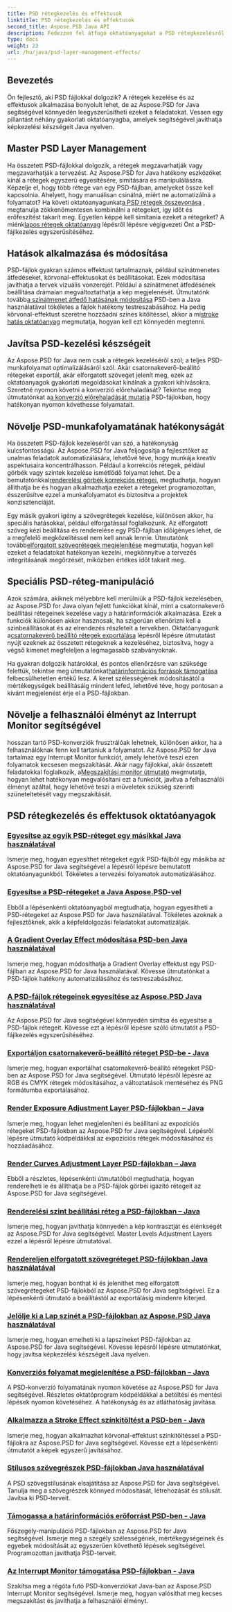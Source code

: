 ```yaml
---
title: PSD rétegkezelés és effektusok
linktitle: PSD rétegkezelés és effektusok
second_title: Aspose.PSD Java API
description: Fedezzen fel átfogó oktatóanyagokat a PSD rétegkezelésről és effektusokról az Aspose.PSD for Java segítségével. Tanulja meg a PSD-rétegek egyszerű egyesítését, egyesítését és testreszabását.
type: docs
weight: 23
url: /hu/java/psd-layer-management-effects/
---
```

## Bevezetés

Ön fejlesztő, aki PSD fájlokkal dolgozik? A rétegek kezelése és az effektusok alkalmazása bonyolult lehet, de az Aspose.PSD for Java segítségével könnyedén leegyszerűsítheti ezeket a feladatokat. Vessen egy pillantást néhány gyakorlati oktatóanyagba, amelyek segítségével javíthatja képkezelési készségeit Java nyelven.

## Master PSD Layer Management

 Ha összetett PSD-fájlokkal dolgozik, a rétegek megzavarhatják vagy megzavarhatják a tervezést. Az Aspose.PSD for Java hatékony eszközöket kínál a rétegek egyszerű egyesítésére, simítására és manipulálására. Képzelje el, hogy több rétege van egy PSD-fájlban, amelyeket össze kell kapcsolnia. Ahelyett, hogy manuálisan csinálná, miért ne automatizálná a folyamatot? Ha követi oktatóanyagunkat[a PSD rétegek összevonása](./merge-psd-layers/) , megtanulja zökkenőmentesen kombinálni a rétegeket, így időt és erőfeszítést takarít meg. Egyetlen képpé kell simítania ezeket a rétegeket? A miénk[lapos rétegek oktatóanyag](./flatten-layers-psd-files/) lépésről lépésre végigvezeti Önt a PSD-fájlkezelés egyszerűsítéséhez.

## Hatások alkalmazása és módosítása

 PSD-fájlok gyakran számos effektust tartalmaznak, például színátmenetes átfedéseket, körvonal-effektusokat és beállításokat. Ezek módosítása javíthatja a tervek vizuális vonzerejét. Például a színátmenet átfedésének beállítása drámaian megváltoztathatja a kép megjelenését. Útmutatónk tovább[a színátmenet átfedő hatásának módosítása](./modify-gradient-overlay-effect-psd/) PSD-ben a Java használatával tökéletes a fájlok hatékony testreszabásához. Ha pedig körvonal-effektust szeretne hozzáadni színes kitöltéssel, akkor a mi[stroke hatás oktatóanyag](./apply-stroke-effect-color-fill-psd/) megmutatja, hogyan kell ezt könnyedén megtenni.

## Javítsa PSD-kezelési készségeit

 Az Aspose.PSD for Java nem csak a rétegek kezeléséről szól; a teljes PSD-munkafolyamat optimalizálásáról szól. Akár csatornakeverő-beállító rétegeket exportál, akár elforgatott szöveget jelenít meg, ezek az oktatóanyagok gyakorlati megoldásokat kínálnak a gyakori kihívásokra. Szeretné nyomon követni a konverzió előrehaladását? Tekintse meg útmutatónkat a[a konverzió előrehaladását mutatja](./show-conversion-progress-psd-files/) PSD-fájlokban, hogy hatékonyan nyomon követhesse folyamatait.

## Növelje PSD-munkafolyamatának hatékonyságát

 Ha összetett PSD-fájlok kezeléséről van szó, a hatékonyság kulcsfontosságú. Az Aspose.PSD for Java feljogosítja a fejlesztőket az unalmas feladatok automatizálására, lehetővé téve, hogy munkája kreatív aspektusaira koncentrálhasson. Például a korrekciós rétegek, például görbék vagy szintek kezelése ismétlődő folyamat lehet. De a bemutatónkkal[renderelési görbék korrekciós rétegei](./render-curves-adjustment-layer-psd/), megtudhatja, hogyan állíthatja be és hogyan alkalmazhatja ezeket a rétegeket programozottan, ésszerűsítve ezzel a munkafolyamatot és biztosítva a projektek konzisztenciáját.

 Egy másik gyakori igény a szövegrétegek kezelése, különösen akkor, ha speciális hatásokkal, például elforgatással foglalkozunk. Az elforgatott szöveg kézi beállítása és renderelése egy PSD-fájlban időigényes lehet, de a megfelelő megközelítéssel nem kell annak lennie. Útmutatónk tovább[elforgatott szövegrétegek megjelenítése](./render-rotated-text-layer-psd/) megmutatja, hogyan kell ezeket a feladatokat hatékonyan kezelni, megkönnyítve a tervezés integritásának megőrzését, miközben értékes időt takarít meg.

## Speciális PSD-réteg-manipuláció

 Azok számára, akiknek mélyebbre kell merülniük a PSD-fájlok kezelésében, az Aspose.PSD for Java olyan fejlett funkciókat kínál, mint a csatornakeverő beállítási rétegeinek kezelése vagy a határinformációk alkalmazása. Ezek a funkciók különösen akkor hasznosak, ha szigorúan ellenőrizni kell a színbeállításokat és az elrendezés részleteit a tervekben. Oktatóanyagunk a[csatornakeverő beállító rétegek exportálása](./export-channel-mixer-adjustment-layer-psd/) lépésről lépésre útmutatást nyújt ezeknek az összetett rétegeknek a kezeléséhez, biztosítva, hogy a végső kimenet megfeleljen a legmagasabb szabványoknak.

 Ha gyakran dolgozik határokkal, és pontos ellenőrzésre van szüksége felettük, tekintse meg útmutatónkat[határinformációs források támogatása](./support-border-information-resource-psd/) felbecsülhetetlen értékű lesz. A keret szélességének módosításától a mértékegységek beállításáig mindent lefed, lehetővé téve, hogy pontosan a kívánt megjelenést érje el a PSD-fájlokban.

## Növelje a felhasználói élményt az Interrupt Monitor segítségével

 hosszan tartó PSD-konverziók frusztrálóak lehetnek, különösen akkor, ha a felhasználóknak fenn kell tartaniuk a folyamatot. Az Aspose.PSD for Java tartalmaz egy Interrupt Monitor funkciót, amely lehetővé teszi ezen folyamatok kecsesen megszakítását. Akár nagy fájlokkal, akár összetett feladatokkal foglalkozik, a[Megszakítási monitor útmutató](./support-interrupt-monitor-psd-files/) megmutatja, hogyan lehet hatékonyan megvalósítani ezt a funkciót, javítva a felhasználói élményt azáltal, hogy lehetővé teszi a műveletek szükség szerinti szüneteltetését vagy megszakítását.

## PSD rétegkezelés és effektusok oktatóanyagok
### [Egyesítse az egyik PSD-réteget egy másikkal Java használatával](./merge-one-psd-layer-to-another/)
Ismerje meg, hogyan egyesíthet rétegeket egyik PSD-fájlból egy másikba az Aspose.PSD for Java segítségével a lépésről lépésre bemutatott oktatóanyagunkból. Tökéletes a tervezési folyamatok automatizálásához.
### [Egyesítse a PSD-rétegeket a Java Aspose.PSD-vel](./merge-psd-layers/)
Ebből a lépésenkénti oktatóanyagból megtudhatja, hogyan egyesítheti a PSD-rétegeket az Aspose.PSD for Java használatával. Tökéletes azoknak a fejlesztőknek, akik a képfeldolgozási feladatokat automatizálják.
### [A Gradient Overlay Effect módosítása PSD-ben Java használatával](./modify-gradient-overlay-effect-psd/)
Ismerje meg, hogyan módosíthatja a Gradient Overlay effektust egy PSD-fájlban az Aspose.PSD for Java használatával. Kövesse útmutatónkat a PSD-fájlok hatékony automatizálásához és testreszabásához.
### [A PSD-fájlok rétegeinek egyesítése az Aspose.PSD Java használatával](./flatten-layers-psd-files/)
Az Aspose.PSD for Java segítségével könnyedén simítsa és egyesítse a PSD-fájlok rétegeit. Kövesse ezt a lépésről lépésre szóló útmutatót a PSD-fájlkezelés egyszerűsítéséhez.
### [Exportáljon csatornakeverő-beállító réteget PSD-be - Java](./export-channel-mixer-adjustment-layer-psd/)
Ismerje meg, hogyan exportálhat csatornakeverő-beállító rétegeket PSD-ben az Aspose.PSD for Java segítségével. Útmutató lépésről lépésre az RGB és CMYK rétegek módosításához, a változtatások mentéséhez és PNG formátumba exportálásához.
### [Render Exposure Adjustment Layer PSD-fájlokban – Java](./render-exposure-adjustment-layer-psd/)
Ismerje meg, hogyan lehet megjeleníteni és beállítani az expozíciós rétegeket PSD-fájlokban az Aspose.PSD for Java segítségével. Lépésről lépésre útmutató kódpéldákkal az expozíciós rétegek módosításához és hozzáadásához.
### [Render Curves Adjustment Layer PSD-fájlokban – Java](./render-curves-adjustment-layer-psd/)
Ebből a részletes, lépésenkénti útmutatóból megtudhatja, hogyan renderelheti le és állíthatja be a PSD-fájlok görbéi igazító rétegeit az Aspose.PSD for Java segítségével.
### [Renderelési szint beállítási réteg a PSD-fájlokban – Java](./render-level-adjustment-layer-psd/)
Ismerje meg, hogyan javíthatja könnyedén a kép kontrasztját és élénkségét az Aspose.PSD for Java segítségével. Master Levels Adjustment Layers ezzel a lépésről lépésre útmutatóval.
### [Rendereljen elforgatott szövegréteget PSD-fájlokban Java használatával](./render-rotated-text-layer-psd/)
Ismerje meg, hogyan bonthat ki és jeleníthet meg elforgatott szövegrétegeket PSD-fájlokból az Aspose.PSD for Java segítségével. Ez a lépésenkénti útmutató a beállítástól az exportálásig mindenre kiterjed.
### [Jelölje ki a Lap színét a PSD-fájlokban az Aspose.PSD Java használatával](./highlight-sheet-color-psd-files/)
Ismerje meg, hogyan emelheti ki a lapszíneket PSD-fájlokban az Aspose.PSD for Java segítségével. Kövesse lépésről lépésre útmutatónkat, hogy javítsa képkezelési készségeit Java nyelven.
### [Konverziós folyamat megjelenítése a PSD-fájlokban – Java](./show-conversion-progress-psd-files/)
A PSD-konverzió folyamatának nyomon követése az Aspose.PSD for Java segítségével. Részletes oktatóprogram kódpéldákkal a betöltési és mentési lépések nyomon követéséhez. A hatékonyság és az átláthatóság javítása.
### [Alkalmazza a Stroke Effect színkitöltést a PSD-ben - Java](./apply-stroke-effect-color-fill-psd/)
Ismerje meg, hogyan alkalmazhat körvonal-effektust színkitöltéssel a PSD-fájlokra az Aspose.PSD for Java segítségével. Kövesse ezt a lépésenkénti útmutatót a képek egyszerű javításához.
### [Stílusos szövegrészek PSD-fájlokban Java használatával](./style-text-portions-psd-files/)
A PSD szövegstílusának elsajátítása az Aspose.PSD for Java segítségével. Tanulja meg a szövegrészek könnyed módosítását, létrehozását és stílusát. Javítsa ki PSD-terveit.
### [Támogassa a határinformációs erőforrást PSD-ben - Java](./support-border-information-resource-psd/)
Főszegély-manipuláció PSD-fájlokban az Aspose.PSD for Java segítségével. Ismerje meg a szegély szélességének, mértékegységeinek és egyebek módosítását az egyszerűen követhető lépések segítségével. Programozottan javíthatja PSD-terveit.
### [Az Interrupt Monitor támogatása PSD-fájlokban - Java](./support-interrupt-monitor-psd-files/)
Szakítsa meg a régóta futó PSD-konverziókat Java-ban az Aspose.PSD Interrupt Monitor segítségével. Ismerje meg, hogyan valósíthat meg kecses megszakítást és javíthatja a felhasználói élményt.